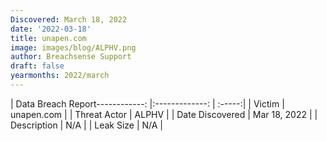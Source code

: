 ```yaml
---
Discovered: March 18, 2022
date: '2022-03-18'
title: unapen.com
image: images/blog/ALPHV.png
author: Breachsense Support
draft: false
yearmonths: 2022/march
---
```


| Data Breach Report------------:   |:-------------:    | :-----:|
| Victim    | unapen.com      | 
| Threat Actor    | ALPHV      | 
| Date Discovered    | Mar 18, 2022      | 
| Description    | N/A      | 
| Leak Size    | N/A      | 

